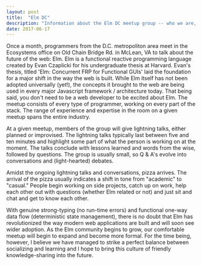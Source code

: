 ```yaml
---
layout: post
title:  "Elm DC"
description: "Information about the Elm DC meetup group -- who we are, what we do at meetups, where we see the future of Web Development going."
date: 2017-06-17
---
```


Once a month, programmers from the D.C. metropoliton area meet in the Ecosystems office on Old Chain Bridge Rd. in McLean, VA to talk about the future of the web: Elm. Elm is a functional reactive programming language created by Evan Czaplicki for his undergraduate thesis at Harvard. Evan's thesis, titled 'Elm: Concurrent FRP for Functional GUIs' laid the foundation for a major shift in the way the web is built. While Elm itself has not been adopted universally (yet!), the concepts it brought to the web are being used in every major Javascript framework / architecture today. That being said, you don't need to be a web developer to be excited about Elm. The meetup consists of every type of programmer, working on every part of the stack. The range of experience and expertise in the room on a given meetup spans the entire industry.

At a given meetup, members of the group will give lightning talks, either planned or improvised. The lightning talks typically last between five and ten minutes and highlight some part of what the person is working on at the moment. The talks conclude with lessons learned and words from the wise, followed by questions. The group is usually small, so Q & A's evolve into conversations and (light-hearted) debates. 

Amidst the ongoing lightning talks and conversations, pizza arrives. The arrival of the pizza usually indicates a shift in tone from "academic" to "casual." People begin working on side projects, catch up on work, help each other out with questions (whether Elm related or not) and just sit and chat and get to know each other. 

With genuine strong-typing (no run-time errors) and functional one-way data flow (deterministic state management), there is no doubt that Elm has revolutionized the way modern web applications are built and will soon see wider adoption. As the Elm community begins to grow, our comfortable meetup will begin to expand and become more formal. For the time being, however, I believe we have managed to strike a perfect balance between socializing and learning and I hope to bring this culture of friendly knowledge-sharing into the future. 
